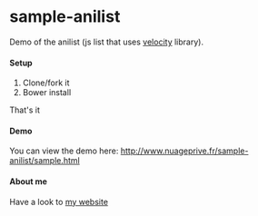 sample-anilist
==============

Demo of the anilist (js list that uses [velocity](http://VelocityJS.org) library).

#### Setup
1. Clone/fork it
2. Bower install

That's it

#### Demo

You can view the demo here: http://www.nuageprive.fr/sample-anilist/sample.html

#### About me

Have a look to [my website](http://www.nuageprive.fr/)
